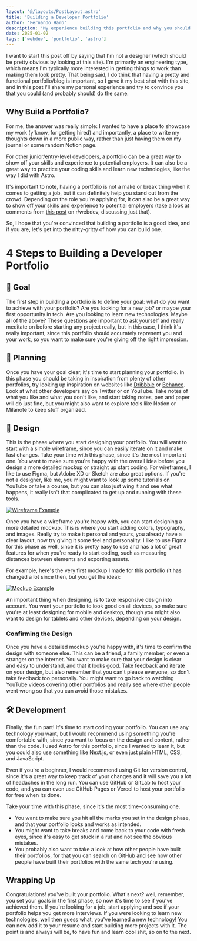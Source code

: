 ```yaml
---
layout: '@/layouts/PostLayout.astro'
title: 'Building a Developer Portfolio'
author: 'Fernando Haro'
description: 'My experience building this portfolio and why you should make one too.'
date: 2025-01-02
tags: ['webdev', 'portfolio', 'astro']
---
```


I want to start this post off by saying that I'm not a designer (which should be pretty obvious by looking at this site). I'm primarily an engineering type, which means I'm typically more interested in getting things to work than making them look pretty. That being said, I do think that having a pretty and functional portfolio/blog is important, so I gave it my best shot with this site, and in this post I'll share my personal experience and try to convince you that you could (and probably should) do the same.

## Why Build a Portfolio?

For me, the answer was really simple: I wanted to have a place to showcase my work (y'know, for getting hired) and importantly, a place to write my thoughts down in a more public way, rather than just having them on my journal or some random Notion page.

For other junior/entry-level developers, a portfolio can be a great way to show off your skills and experience to potential employers. It can also be a great way to practice your coding skills and learn new technologies, like the way I did with Astro.

It's important to note, having a portfolio is not a make or break thing when it comes to getting a job, but it can definitely help you stand out from the crowd. Depending on the role you're applying for, it can also be a great way to show off your skills and experience to potential employers (take a look at comments from [this post](https://www.reddit.com/r/webdev/comments/1703qzk/how_important_are_portfolios/) on r/webdev, discussing just that).

So, I hope that you're convinced that building a portfolio is a good idea, and if you are, let's get into the nitty-gritty of how you can build one.

# 4 Steps to Building a Developer Portfolio

## 🎯 Goal

The first step in building a portfolio is to define your goal: what do you want to achieve with your portfolio? Are you looking for a new job? or maybe your first opportunity in tech. Are you looking to learn new technologies. Maybe all of the above? These questions are important to ask yourself and really meditate on before starting any project really, but in this case, I think it's really important, since this portfolio should accurately represent you and your work, so you want to make sure you're giving off the right impression.

## 📝 Planning

Once you have your goal clear, it's time to start planning your portfolio. In this phase you should be taking in inspiration from plenty of other portfolios, try looking up inspiration on websites like [Dribbble](https://dribbble.com/search/developer-portfolio) or [Behance](https://www.behance.net/search/projects/developer%20portfolio?tracking_source=typeahead_search_direct). Look at what other developers say on Twitter or on YouTube. Take notes of what you like and what you don't like, and start taking notes, pen and paper will do just fine, but you might also want to explore tools like Notion or Milanote to keep stuff organized.

## 🎨 Design

This is the phase where you start designing your portfolio. You will want to start with a simple wireframe, since you can easily iterate on it and make fast changes. Take your time with this phase, since it's the most important one. You want to make sure you're happy with the overall idea before you design a more detailed mockup or straight up start coding. For wireframes, I like to use Figma, but Adobe XD or Sketch are also great options. If you're not a designer, like me, you might want to look up some tutorials on YouTube or take a course, but you can also just wing it and see what happens, it really isn't that complicated to get up and running with these tools.

[![Wireframe Example](../blog/images/wireframe.png)](https://www.figma.com/community/file/1155878833168182417)

Once you have a wireframe you're happy with, you can start designing a more detailed mockup. This is where you start adding colors, typography, and images. Really try to make it personal and yours, you already have a clear layout, now try giving it some feel and personality. I like to use Figma for this phase as well, since it is pretty easy to use and has a lot of great features for when you're ready to start coding, such as measuring distances between elements and exporting assets.

For example, here's the very first mockup I made for this portfolio (it has changed a lot since then, but you get the idea):

[![Mockup Example](../blog/images/mockup.png)](https://www.figma.com/design/QQLSKPYLC8JgwketdenyUm/Portfolio?node-id=0-1&t=0R3VELo5MjLOaCK4-1)

An important thing when designing, is to take responsive design into account. You want your portfolio to look good on all devices, so make sure you're at least designing for mobile and desktop, though you might also want to design for tablets and other devices, depending on your design.

### Confirming the Design

Once you have a detailed mockup you're happy with, it's time to confirm the design with someone else. This can be a friend, a family member, or even a stranger on the internet. You want to make sure that your design is clear and easy to understand, and that it looks good. Take feedback and iterate on your design, but also remember that you can't please everyone, so don't take feedback too personally. You might want to go back to watching YouTube videos covering other portfolios and really see where other people went wrong so that you can avoid those mistakes.

## 🛠 Development

Finally, the fun part! It's time to start coding your portfolio. You can use any technology you want, but I would recommend using something you're comfortable with, since you want to focus on the design and content, rather than the code. I used Astro for this portfolio, since I wanted to learn it, but you could also use something like Next.js, or even just plain HTML, CSS, and JavaScript.

Even if you're a beginner, I would recommend using Git for version control, since it's a great way to keep track of your changes and it will save you a lot of headaches in the long run. You can use GitHub or GitLab to host your code, and you can even use GitHub Pages or Vercel to host your portfolio for free when its done.

Take your time with this phase, since it's the most time-consuming one.

- You want to make sure you hit all the marks you set in the design phase, and that your portfolio looks and works as intended.
- You might want to take breaks and come back to your code with fresh eyes, since it's easy to get stuck in a rut and not see the obvious mistakes.
- You probably also want to take a look at how other people have built their portfolios, for that you can search on GitHub and see how other people have built their portfolios with the same tech you're using.

## Wrapping Up

Congratulations! you've built your portfolio. What's next? well, remember, you set your goals in the first phase, so now it's time to see if you've achieved them. If you're looking for a job, start applying and see if your portfolio helps you get more interviews. If you were looking to learn new technologies, well then guess what, you've learned a new technology! You can now add it to your resume and start building more projects with it. The point is and always will be, to have fun and learn cool shit, so on to the next.
